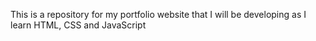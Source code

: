 This is a repository for my portfolio website
that I will be developing as I learn HTML, CSS and JavaScript
